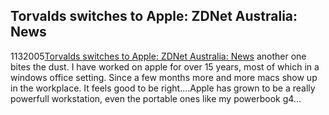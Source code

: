 <article><h2>Torvalds switches to Apple: ZDNet Australia: News</h2><time><span class="day">11</span><span class="month">3</span><span class="year">2005</span></time><a href="http://www.zdnet.com.au/news/0,39023165,39183867,00.htm">Torvalds switches to Apple: ZDNet Australia: News</a> another one bites the dust. I have worked on apple for over 15 years, most of which in a windows office setting. Since a few months more and more macs show up in the workplace. It feels good to be right....Apple has grown to be a really powerfull workstation, even the portable ones like my powerbook g4...</article>